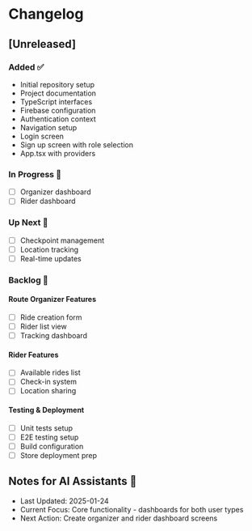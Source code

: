 # Changelog

## [Unreleased]

### Added ✅
- Initial repository setup
- Project documentation
- TypeScript interfaces
- Firebase configuration
- Authentication context
- Navigation setup
- Login screen
- Sign up screen with role selection
- App.tsx with providers

### In Progress 🚧
- [ ] Organizer dashboard
- [ ] Rider dashboard

### Up Next 📅
- [ ] Checkpoint management
- [ ] Location tracking
- [ ] Real-time updates

### Backlog 📝
#### Route Organizer Features
- [ ] Ride creation form
- [ ] Rider list view
- [ ] Tracking dashboard

#### Rider Features
- [ ] Available rides list
- [ ] Check-in system
- [ ] Location sharing

#### Testing & Deployment
- [ ] Unit tests setup
- [ ] E2E testing setup
- [ ] Build configuration
- [ ] Store deployment prep

## Notes for AI Assistants 🤖
- Last Updated: 2025-01-24
- Current Focus: Core functionality - dashboards for both user types
- Next Action: Create organizer and rider dashboard screens